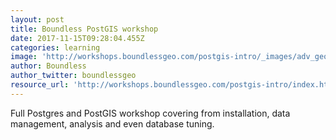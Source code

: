 ```yaml
---
layout: post
title: Boundless PostGIS workshop
date: 2017-11-15T09:28:04.455Z
categories: learning
image: 'http://workshops.boundlessgeo.com/postgis-intro/_images/adv_geom0.jpg'
author: Boundless
author_twitter: boundlessgeo
resource_url: 'http://workshops.boundlessgeo.com/postgis-intro/index.html'
---
```

Full Postgres and PostGIS workshop covering from installation, data management, analysis and even database tuning.
